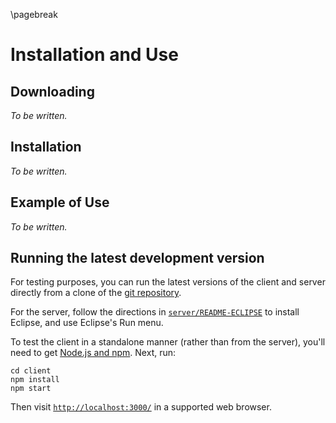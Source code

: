 \pagebreak

Installation and Use
====================

Downloading
-----------

*To be written.*

Installation
------------

*To be written.*

Example of Use
--------------

*To be written.*

Running the latest development version
--------------
For testing purposes, you can run the latest versions of the client and server directly from a clone of the [git repository](https://github.com/FreeAndFair/ColoradoRLA).

For the server, follow the directions in [`server/README-ECLIPSE`](../server/README-ECLIPSE) to install Eclipse, and use Eclipse's Run menu.

To test the client in a standalone manner (rather than from the server), you'll need to get [Node.js and npm](https://www.npmjs.com/get-npm). Next, run:

```
cd client
npm install
npm start
```

Then visit [`http://localhost:3000/`](http://localhost:3000/) in a supported web browser.

